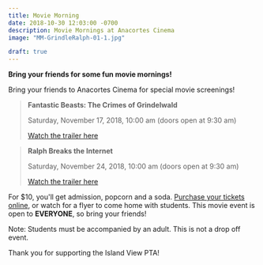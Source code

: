 ```yaml
---
title: Movie Morning
date: 2018-10-30 12:03:00 -0700
description: Movie Mornings at Anacortes Cinema
image: "MM-GrindleRalph-01-1.jpg"

draft: true
---
```

**Bring your friends for some fun movie mornings!**

Bring your friends to Anacortes Cinema for special movie screenings! 

> **Fantastic Beasts: The Crimes of Grindelwald**
>
> Saturday, November 17, 2018, 10:00 am (doors open at 9:30 am)
>
> [Watch the trailer here](https://www.youtube.com/watch?v=vvFybpmyB9E)

> **Ralph Breaks the Internet**
>
> Saturday, November 24, 2018, 10:00 am (doors open at 9:30 am)
>
> [Watch the trailer here](https://www.youtube.com/watch?v=lX71_Jcm4po)

For $10, you'll get admission, popcorn and a soda. [Purchase your tickets online](https://www.islandviewpta.org/movie), or watch for a flyer to come home with students. This movie event is open to **EVERYONE**, so bring your friends! 

Note: Students must be accompanied by an adult. This is not a drop off event.

Thank you for supporting the Island View PTA!